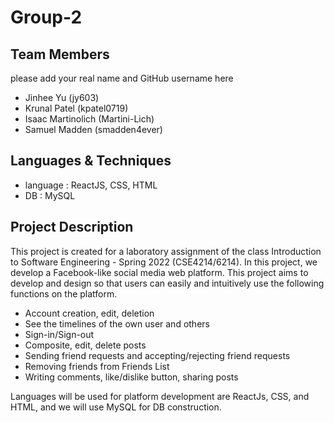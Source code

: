 # Group-2

## Team Members 
please add your real name and GitHub username here

* Jinhee Yu (jy603)
* Krunal Patel (kpatel0719)
* Isaac Martinolich (Martini-Lich)
* Samuel Madden (smadden4ever)

## Languages & Techniques

* language : ReactJS, CSS, HTML
* DB : MySQL

## Project Description
This project is created for a laboratory assignment of the class Introduction to Software Engineering - Spring 2022 (CSE4214/6214). In this project, we develop a Facebook-like social media web platform. This project aims to develop and design so that users can easily and intuitively use the following functions on the platform.

- Account creation, edit, deletion
- See the timelines of the own user and others
- Sign-in/Sign-out
- Composite, edit, delete posts
- Sending friend requests and accepting/rejecting friend requests
- Removing friends from Friends List
- Writing comments, like/dislike button, sharing posts

Languages will be used for platform development are ReactJs, CSS, and HTML, and we will use MySQL for DB construction.

